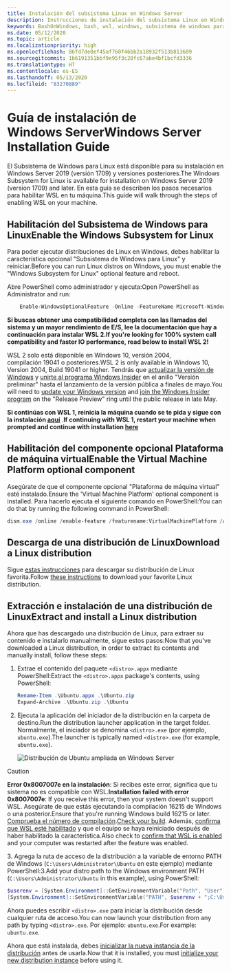 ```yaml
---
title: Instalación del subsistema Linux en Windows Server
description: Instrucciones de instalación del subsistema Linux en Windows Server.
keywords: BashOnWindows, bash, wsl, windows, subsistema de windows para linux, subsistemawindows, ubuntu, windows server
ms.date: 05/12/2020
ms.topic: article
ms.localizationpriority: high
ms.openlocfilehash: 86fd7de0ef45af760f46bb2a18932f513b813609
ms.sourcegitcommit: 1b6191351bbf9e95f3c28fc67abe4bf1bcfd3336
ms.translationtype: HT
ms.contentlocale: es-ES
ms.lasthandoff: 05/13/2020
ms.locfileid: "83270889"
---
```

# <a name="windows-server-installation-guide"></a><span data-ttu-id="95581-104">Guía de instalación de Windows Server</span><span class="sxs-lookup"><span data-stu-id="95581-104">Windows Server Installation Guide</span></span>

<span data-ttu-id="95581-105">El Subsistema de Windows para Linux está disponible para su instalación en Windows Server 2019 (versión 1709) y versiones posteriores.</span><span class="sxs-lookup"><span data-stu-id="95581-105">The Windows Subsystem for Linux is available for installation on Windows Server 2019 (version 1709) and later.</span></span> <span data-ttu-id="95581-106">En esta guía se describen los pasos necesarios para habilitar WSL en tu máquina.</span><span class="sxs-lookup"><span data-stu-id="95581-106">This guide will walk through the steps of enabling WSL on your machine.</span></span>

## <a name="enable-the-windows-subsystem-for-linux"></a><span data-ttu-id="95581-107">Habilitación del Subsistema de Windows para Linux</span><span class="sxs-lookup"><span data-stu-id="95581-107">Enable the Windows Subsystem for Linux</span></span>

<span data-ttu-id="95581-108">Para poder ejecutar distribuciones de Linux en Windows, debes habilitar la característica opcional "Subsistema de Windows para Linux" y reiniciar.</span><span class="sxs-lookup"><span data-stu-id="95581-108">Before you can run Linux distros on Windows, you must enable the "Windows Subsystem for Linux" optional feature and reboot.</span></span>

<span data-ttu-id="95581-109">Abre PowerShell como administrador y ejecuta:</span><span class="sxs-lookup"><span data-stu-id="95581-109">Open PowerShell as Administrator and run:</span></span>

```powershell
    Enable-WindowsOptionalFeature -Online -FeatureName Microsoft-Windows-Subsystem-Linux

```

<span data-ttu-id="95581-110">**Si buscas obtener una compatibilidad completa con las llamadas del sistema y un mayor rendimiento de E/S, lee la documentación que hay a continuación para instalar WSL 2.**</span><span class="sxs-lookup"><span data-stu-id="95581-110">**If you're looking for 100% system call compatibility and faster IO performance, read below to install WSL 2!**</span></span>

<span data-ttu-id="95581-111">WSL 2 solo está disponible en Windows 10, versión 2004, compilación 19041 o posteriores.</span><span class="sxs-lookup"><span data-stu-id="95581-111">WSL 2 is only available in Windows 10, Version 2004, Build 19041 or higher.</span></span> <span data-ttu-id="95581-112">Tendrás que [actualizar la versión de Windows](ms-settings:windowsupdate) y [unirte al programa Windows Insider](https://insider.windows.com/insidersigninboth/) en el anillo "Versión preliminar" hasta el lanzamiento de la versión pública a finales de mayo.</span><span class="sxs-lookup"><span data-stu-id="95581-112">You will need to [update your Windows version](ms-settings:windowsupdate) and [join the Windows Insider program](https://insider.windows.com/insidersigninboth/) on the "Release Preview" ring until the public release in late May.</span></span>

<span data-ttu-id="95581-113">**Si continúas con WSL 1, reinicia la máquina cuando se te pida y sigue con la instalación [aquí](./install-on-server.md#download-a-linux-distribution)** .</span><span class="sxs-lookup"><span data-stu-id="95581-113">**If continuing with WSL 1, restart your machine when prompted and continue with installation [here](./install-on-server.md#download-a-linux-distribution)**</span></span>

## <a name="enable-the-virtual-machine-platform-optional-component"></a><span data-ttu-id="95581-114">Habilitación del componente opcional Plataforma de máquina virtual</span><span class="sxs-lookup"><span data-stu-id="95581-114">Enable the Virtual Machine Platform optional component</span></span>

<span data-ttu-id="95581-115">Asegúrate de que el componente opcional "Plataforma de máquina virtual" esté instalado.</span><span class="sxs-lookup"><span data-stu-id="95581-115">Ensure the 'Virtual Machine Platform' optional component is installed.</span></span> <span data-ttu-id="95581-116">Para hacerlo ejecuta el siguiente comando en PowerShell:</span><span class="sxs-lookup"><span data-stu-id="95581-116">You can do that by running the following command in PowerShell:</span></span>

```powershell
dism.exe /online /enable-feature /featurename:VirtualMachinePlatform /all /norestart
```

## <a name="download-a-linux-distribution"></a><span data-ttu-id="95581-117">Descarga de una distribución de Linux</span><span class="sxs-lookup"><span data-stu-id="95581-117">Download a Linux distribution</span></span>

<span data-ttu-id="95581-118">Sigue [estas instrucciones](install-manual.md) para descargar su distribución de Linux favorita.</span><span class="sxs-lookup"><span data-stu-id="95581-118">Follow [these instructions](install-manual.md) to download your favorite Linux distribution.</span></span>

## <a name="extract-and-install-a-linux-distribution"></a><span data-ttu-id="95581-119">Extracción e instalación de una distribución de Linux</span><span class="sxs-lookup"><span data-stu-id="95581-119">Extract and install a Linux distribution</span></span>

<span data-ttu-id="95581-120">Ahora que has descargado una distribución de Linux, para extraer su contenido e instalarlo manualmente, sigue estos pasos:</span><span class="sxs-lookup"><span data-stu-id="95581-120">Now that you've downloaded a Linux distribution, in order to extract its contents and manually install, follow these steps:</span></span>

1. <span data-ttu-id="95581-121">Extrae el contenido del paquete `<distro>.appx` mediante PowerShell:</span><span class="sxs-lookup"><span data-stu-id="95581-121">Extract the `<distro>.appx` package's contents, using PowerShell:</span></span>

    ```powershell
    Rename-Item .\Ubuntu.appx .\Ubuntu.zip
    Expand-Archive .\Ubuntu.zip .\Ubuntu
    ```

2. <span data-ttu-id="95581-122">Ejecuta la aplicación del iniciador de la distribución en la carpeta de destino.</span><span class="sxs-lookup"><span data-stu-id="95581-122">Run the distribution launcher application in the target folder.</span></span> <span data-ttu-id="95581-123">Normalmente, el iniciador se denomina `<distro>.exe` (por ejemplo, `ubuntu.exe`).</span><span class="sxs-lookup"><span data-stu-id="95581-123">The launcher is typically named `<distro>.exe` (for example, `ubuntu.exe`).</span></span>

    ![Distribución de Ubuntu ampliada en Windows Server](media/server-appx-expand.png)

> [!CAUTION]
> <span data-ttu-id="95581-125">**Error 0x8007007e en la instalación**: Si recibes este error, significa que tu sistema no es compatible con WSL.</span><span class="sxs-lookup"><span data-stu-id="95581-125">**Installation failed with error 0x8007007e**: If you receive this error, then your system doesn't support WSL.</span></span> <span data-ttu-id="95581-126">Asegúrate de que estás ejecutando la compilación 16215 de Windows o una posterior.</span><span class="sxs-lookup"><span data-stu-id="95581-126">Ensure that you're running Windows build 16215 or later.</span></span> <span data-ttu-id="95581-127">[Comprueba el número de compilación](troubleshooting.md#check-your-build-number).</span><span class="sxs-lookup"><span data-stu-id="95581-127">[Check your build](troubleshooting.md#check-your-build-number).</span></span> <span data-ttu-id="95581-128">Además, [confirma que WSL esté habilitado](troubleshooting.md#confirm-wsl-is-enabled) y que el equipo se haya reiniciado después de haber habilitado la característica.</span><span class="sxs-lookup"><span data-stu-id="95581-128">Also check to [confirm that WSL is enabled](troubleshooting.md#confirm-wsl-is-enabled) and your computer was restarted after the feature was enabled.</span></span>  

<span data-ttu-id="95581-129">3. Agrega la ruta de acceso de la distribución a la variable de entorno PATH de Windows (`C:\Users\Administrator\Ubuntu` en este ejemplo) mediante PowerShell:</span><span class="sxs-lookup"><span data-stu-id="95581-129">3.Add your distro path to the Windows environment PATH (`C:\Users\Administrator\Ubuntu` in this example), using PowerShell:</span></span>

```powershell
$userenv = [System.Environment]::GetEnvironmentVariable("Path", "User")
[System.Environment]::SetEnvironmentVariable("PATH", $userenv + ";C:\Users\Administrator\Ubuntu", "User")
```

<span data-ttu-id="95581-130">Ahora puedes escribir `<distro>.exe` para iniciar la distribución desde cualquier ruta de acceso.</span><span class="sxs-lookup"><span data-stu-id="95581-130">You can now launch your distribution from any path by typing `<distro>.exe`.</span></span> <span data-ttu-id="95581-131">Por ejemplo: `ubuntu.exe`.</span><span class="sxs-lookup"><span data-stu-id="95581-131">For example: `ubuntu.exe`.</span></span>

<span data-ttu-id="95581-132">Ahora que está instalada, debes [inicializar la nueva instancia de la distribución](initialize-distro.md) antes de usarla.</span><span class="sxs-lookup"><span data-stu-id="95581-132">Now that it is installed, you must [initialize your new distribution instance](initialize-distro.md) before using it.</span></span>
